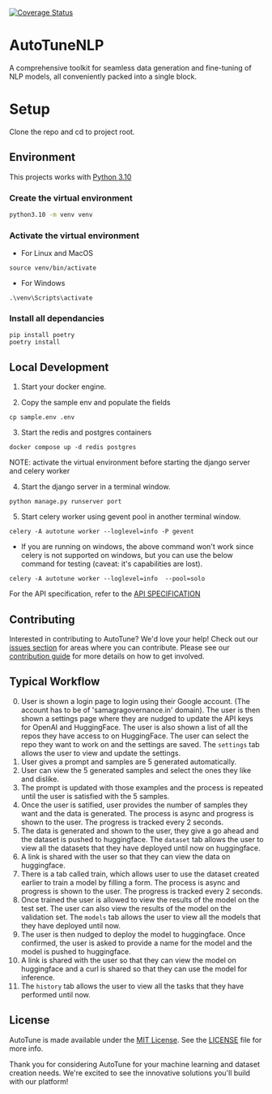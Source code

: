 [![Coverage Status](https://coveralls.io/repos/github/ChakshuGautam/AutoTuneNLP/badge.svg?branch=main)](https://coveralls.io/github/ChakshuGautam/AutoTuneNLP?branch=main)

# AutoTuneNLP

A comprehensive toolkit for seamless data generation and fine-tuning of NLP models, all conveniently packed into a single block.

# Setup

Clone the repo and cd to project root.

## Environment

This projects works with [Python 3.10](https://www.python.org/downloads/release/python-31011/)

### Create the virtual environment

```bash
python3.10 -m venv venv
```

### Activate the virtual environment

- For Linux and MacOS

```
source venv/bin/activate
```

- For Windows

```
.\venv\Scripts\activate
```

### Install all dependancies

```
pip install poetry
poetry install
```

## Local Development

1. Start your docker engine.

2. Copy the sample env and populate the fields

```
cp sample.env .env
```

3. Start the redis and postgres containers

```
docker compose up -d redis postgres
```

NOTE: activate the virtual environment before starting the django server and celery worker

4. Start the django server in a terminal window.

```
python manage.py runserver port
```

5. Start celery worker using gevent pool in another terminal window.

```
celery -A autotune worker --loglevel=info -P gevent
```

- If you are running on windows, the above command won't work since celery is not supported on windows, but you can use the below command for testing (caveat: it's capabilities are lost).

```
celery -A autotune worker --loglevel=info  --pool=solo
```

For the API specification, refer to the [API SPECIFICATION](docs/AUTOTUNE.md#api-specifications)

## Contributing

Interested in contributing to AutoTune? We'd love your help! Check out our [issues section](https://github.com/BharatSahAIyak/autotune/issues) for areas where you can contribute. Please see our [contribution guide](CONTRIBUTION.md) for more details on how to get involved.

## Typical Workflow

0. User is shown a login page to login using their Google account. (The account has to be of 'samagragovernance.in' domain). The user is then shown a settings page where they are nudged to update the API keys for OpenAI and HuggingFace. The user is also shown a list of all the repos they have access to on HuggingFace. The user can select the repo they want to work on and the settings are saved. The `settings` tab allows the user to view and update the settings.
1. User gives a prompt and samples are 5 generated automatically.
2. User can view the 5 generated samples and select the ones they like and dislike.
3. The prompt is updated with those examples and the process is repeated until the user is satisfied with the 5 samples.
4. Once the user is satified, user provides the number of samples they want and the data is generated. The process is async and progress is shown to the user. The progress is tracked every 2 seconds.
5. The data is generated and shown to the user, they give a go ahead and the dataset is pushed to huggingface. The `dataset` tab allows the user to view all the datasets that they have deployed until now on huggingface.
6. A link is shared with the user so that they can view the data on huggingface.
7. There is a tab called train, which allows user to use the dataset created earlier to train a model by filling a form. The process is async and progress is shown to the user. The progress is tracked every 2 seconds.
8. Once trained the user is allowed to view the results of the model on the test set. The user can also view the results of the model on the validation set. The `models` tab allows the user to view all the models that they have deployed until now.
9. The user is then nudged to deploy the model to huggingface. Once confirmed, the user is asked to provide a name for the model and the model is pushed to huggingface.
10. A link is shared with the user so that they can view the model on huggingface and a curl is shared so that they can use the model for inference.
11. The `history` tab allows the user to view all the tasks that they have performed until now.

## License

AutoTune is made available under the [MIT License](LICENSE). See the [LICENSE](https://opensource.org/licenses/MIT) file for more info.

Thank you for considering AutoTune for your machine learning and dataset creation needs. We're excited to see the innovative solutions you'll build with our platform!
